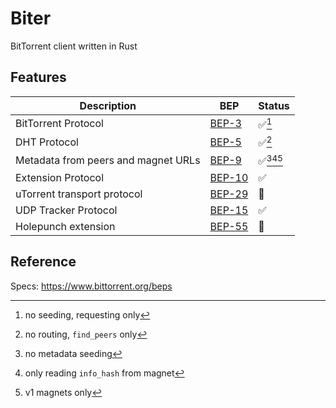 # Biter

BitTorrent client written in Rust

## Features

| Description                               | BEP                                                       | Status                    |
| ---                                       | ---                                                       | ---                       |
| BitTorrent Protocol                       | [BEP-3](https://www.bittorrent.org/beps/bep_0003.html)    | ✅[^1]                    |
| DHT Protocol                              | [BEP-5](https://www.bittorrent.org/beps/bep_0005.html)    | ✅[^2]                    |
| Metadata from peers and magnet URLs       | [BEP-9](https://www.bittorrent.org/beps/bep_0009.html)    | ✅[^3][^4][^5]            |
| Extension Protocol                        | [BEP-10](https://www.bittorrent.org/beps/bep_0010.html)   | ✅                        |
| uTorrent transport protocol               | [BEP-29](https://www.bittorrent.org/beps/bep_0029.html)   | 🚧                        |
| UDP Tracker Protocol                      | [BEP-15](https://www.bittorrent.org/beps/bep_0015.html)   | ✅                        |
| Holepunch extension                       | [BEP-55](https://www.bittorrent.org/beps/bep_0055.html)   | 🚧                        |

[^1]: no seeding, requesting only
[^2]: no routing, `find_peers` only
[^3]: no metadata seeding
[^4]: only reading `info_hash` from magnet
[^5]: v1 magnets only

## Reference

Specs: https://www.bittorrent.org/beps
